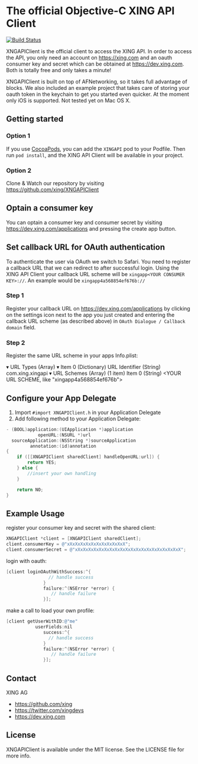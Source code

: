 #  The official Objective-C XING API Client

[![Build Status](https://travis-ci.org/xing/XNGAPIClient.png)](https://travis-ci.org/xing/XNGAPIClient)

XNGAPIClient is the official client to access the XING API. In order to access the API, you only need an account on https://xing.com and an oauth consumer key and secret which can be obtained at https://dev.xing.com. Both is totally free and only takes a minute!

XNGAPIClient is built on top of AFNetworking, so it takes full advantage of blocks. We also included an example project that takes care of storing your oauth token in the keychain to get you started even quicker. At the moment only iOS is supported. Not tested yet on Mac OS X.

## Getting started

### Option 1
If you use [CocoaPods](http://cocoapods.org), you can add the ```XINGAPI``` pod to your Podfile. Then run ```pod install```, and the XING API Client will be available in your project.

### Option 2
Clone & Watch our repository by visiting https://github.com/xing/XNGAPIClient

## Optain a consumer key
You can optain a consumer key and consumer secret by visiting https://dev.xing.com/applications and pressing the create app button.

## Set callback URL for OAuth authentication
To authenticate the user via OAuth we switch to Safari. You need to register a callback URL that we can redirect to after
successful login. Using the XING API Client your callback URL scheme will be ```xingapp<YOUR CONSUMER KEY>://```. An example would be ```xingapp4a568854ef676b://```

### Step 1
Register your callback URL on https://dev.xing.com/applications by clicking on the settings icon next to the app you just created and entering the callback URL scheme (as described above) in ```OAuth Dialogue / Callback domain``` field.

### Step 2
Register the same URL scheme in your apps Info.plist:

▾ URL Types (Array)
	▾ Item 0 (Dictionary)
			URL Identifier (String) com.xing.xingapi
			▾ URL Schemes (Array) (1 item)
				Item 0	(String) <YOUR URL SCHEME, like "xingapp4a568854ef676b">

## Configure your App Delegate

1. Import ```#import XNGAPIClient.h``` in your Application Delegate
2. Add following method to your Application Delegate:
``` objective-c
- (BOOL)application:(UIApplication *)application
            openURL:(NSURL *)url
  sourceApplication:(NSString *)sourceApplication
         annotation:(id)annotation
{
    if ([[XNGAPIClient sharedClient] handleOpenURL:url]) {
        return YES;
    } else {
        //insert your own handling
    }

    return NO;
}
```

## Example Usage

register your consumer key and secret with the shared client:

``` objective-c
XNGAPIClient *client = [XNGAPIClient sharedClient];
client.consumerKey = @"xXxXxXxXxXxXxXxXxXxXxX";
client.consumerSecret = @"xXxXxXxXxXxXxXxXxXxXxXxXxXxXxXxXxXxXxXxX";
```

login with oauth:

``` objective-c
[client loginOAuthWithSuccess:^{
			 	// handle success
			  }
              failure:^(NSError *error) {
			 	 // handle failure
			  }];
```

make a call to load your own profile:

``` objective-c
[client getUserWithID:@"me"
           userFields:nil
              success:^{
			 	// handle success
			  }
              failure:^(NSError *error) {
			 	 // handle failure
			  }];
```

## Contact

XING AG

- https://github.com/xing
- https://twitter.com/xingdevs
- https://dev.xing.com

## License

XNGAPIClient is available under the MIT license. See the LICENSE file for more info.

